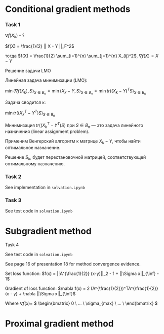# Conditional gradient methods

### Task 1 

$\nabla f(X_k)$ - ?

$f(X) = \frac{1}{2} || X - Y ||_F^2$

тогда $f(X) = \frac{1}{2} \sum_{i=1}^{n} \sum_{j=1}^{n} X_{ij}^2$, $\nabla f(X) = X - Y$




Решение задачи LMO

Линейная задача минимизации (LMO):

$\min \langle \nabla f(X_k), S \rangle_{S \in B_n} = \min \langle X_k - Y, S \rangle_{S \in B_n} = \min tr((X_k - Y)^T S)_{S \in B_n}$

Задача сводится к:

$\min tr((X_k^T-Y^T) S)_{S \in B_n}$

Минимизация $tr((X_k^T-Y^T) S)$ при $S \in B_n$ — это задача линейного назначения (linear assignment problem).

Применим Венгерский алгоритм к матрице $X_k-Y$, чтобы найти оптимальное назначение.

Решение $S_k$, будет перестановочной матрицей, соответствующей оптимальному назначению.

### Task 2

See implementation in ```solvation.ipynb```

### Task 3
See test code in ```solvation.ipynb```

# Subgradient method

Task 4

See test code in ```solvation.ipynb```

See page 16 of presentation 18 for method convergence evidence.

Set loss function: $f(x) = ||A^{\frac{1}{2}} (x-y)||_2 - 1 + ||\Sigma x||_{\inf} - 1$

Gradient of loss function: $\nabla f(x) = 2 (A^{\frac{1}{2}})^TA^{\frac{1}{2}}(x - y) + \nabla ||\Sigma x||_{\inf}$

Where $\nabla f(x) =$ $
\begin{bmatrix}
0 \\
... \\
\sigma_{max} \\
... \\
\end{bmatrix}
$

# Proximal gradient method
